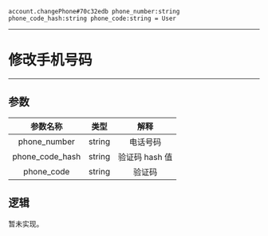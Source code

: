```
account.changePhone#70c32edb phone_number:string phone_code_hash:string phone_code:string = User
```

---
# 修改手机号码
---

## 参数
参数名称 | 类型 | 解释
:-: | :-: | :-:
phone_number | string | 电话号码
phone_code_hash | string | 验证码 hash 值
phone_code | string | 验证码

## 逻辑
暂未实现。